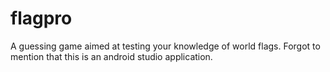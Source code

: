# flagpro
A guessing game aimed at testing your knowledge of world flags.
Forgot to mention that this is an android studio application.
